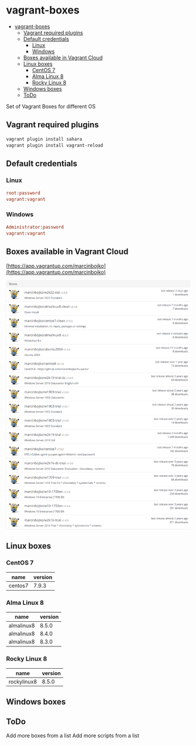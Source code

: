 # vagrant-boxes
<!-- TOC -->

- [vagrant-boxes](#vagrant-boxes)
  - [Vagrant required plugins](#vagrant-required-plugins)
  - [Default credentials](#default-credentials)
    - [Linux](#linux)
    - [Windows](#windows)
  - [Boxes available in Vagrant Cloud](#boxes-available-in-vagrant-cloud)
  - [Linux boxes](#linux-boxes)
    - [CentOS 7](#centos-7)
    - [Alma Linux 8](#alma-linux-8)
    - [Rocky Linux 8](#rocky-linux-8)
  - [Windows boxes](#windows-boxes)
  - [ToDo](#todo)

<!-- /TOC -->

Set of Vagrant Boxes for different OS

## Vagrant required plugins

```bash
vagrant plugin install sahara
vagrant plugin install vagrant-reload
```

## Default credentials

### Linux

```ini
root:password
vagrant:vagrant
```

### Windows

```ini
Administrator:password
vagrant:vagrant
```

## Boxes available in Vagrant Cloud

[https://app.vagrantup.com/marcinbojko](https://app.vagrantup.com/marcinbojko)

![alt](./images/image_01.png)

## Linux boxes

### CentOS 7

|name|version|
|----|-------|
|centos7|7.9.3|

### Alma Linux 8

|name|version|
|----|-------|
|almalinux8|8.5.0|
|almalinux8|8.4.0|
|almalinux8|8.3.0|

### Rocky Linux 8

|name|version|
|----|-------|
|rockylinux8|8.5.0|

## Windows boxes

## ToDo

Add more boxes from a list
Add more scripts from a list
